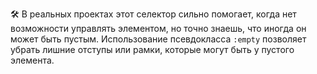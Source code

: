 
🛠 В реальных проектах этот селектор сильно помогает, когда нет возможности управлять элементом, но точно знаешь, что иногда он может быть пустым. Использование псевдокласса `:empty` позволяет убрать лишние отступы или рамки, которые могут быть у пустого элемента.
